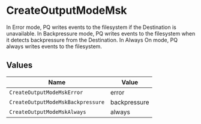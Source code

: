 # CreateOutputModeMsk

In Error mode, PQ writes events to the filesystem if the Destination is unavailable. In Backpressure mode, PQ writes events to the filesystem when it detects backpressure from the Destination. In Always On mode, PQ always writes events to the filesystem.


## Values

| Name                              | Value                             |
| --------------------------------- | --------------------------------- |
| `CreateOutputModeMskError`        | error                             |
| `CreateOutputModeMskBackpressure` | backpressure                      |
| `CreateOutputModeMskAlways`       | always                            |